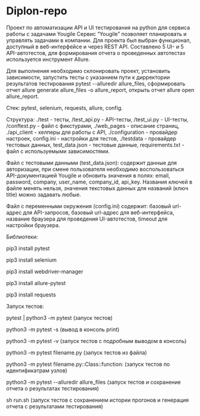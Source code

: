 # Diplon-repo
Проект по автоматизации API и UI тестирования на python для сервиса работы с задачами Yougile
Сервис “Yougile” позволяет планировать и управлять задачами в компании. Для проекта был выбран функционал, доступный в веб-интерфейсе и через REST API. Составлено 5 UI- и 5 API-автотестов, для формирования отчета о проведенных автотестах используется инструмент Allure.



Для выполнения необходимо
склонировать проект,
установить зависимости,
запустить тесты с указанием пути к дирректории результатов тестирования pytest --alluredir allure_files,
сформировать отчет allure generate allure_files -o allure_report,
открыть отчет allure open allure_report.


Стек:
pytest, 
selenium, 
requests, 
allure,
config.


Структура:
./test - тесты, 
/test_api.py - API-тесты, 
/test_ui.py - UI-тесты,
/conftest.py - файл с фикстурами,
./web_pages - описание страниц,
./api_client - хелперы для работы с API,
./configuration - провайдер настроек,
config.ini - настройки для тестов,
./testdata - провайдер тестовых данных,
test_data.json - тестовые данные,
requirements.txt - файл с используемыми зависимостями.

Файл с тестовыми данными (test_data.json):
содержит данные для авторизации,
при смене пользователя необходимо воспользоваться API-документацией Yougile и обновить значения в полях:
email, password, company, user_name, company_id, api_key.
Названия ключей в файле менять нельзя,
значения текстовых данных для названий (ключ title) можно задавать любые.


Файл с переменными окружения (config.ini) содержит:
базовый url-адрес для API-запросов,
базовый url-адрес для веб-интерфейса,
название браузера для проведения UI-автотестов,
timeout для настройки браузера.


Библиотеки:

pip3 install pytest

pip3 install selenium

pip3 install webdriver-manager

pip3 install allure-pytest

pip3 install requests










Запуск тестов:

pytest | python3 -m pytest (запуск тестов)

python3 -m pytest -s (вывод в консоль print)

python3 -m pytest -v (запуск тестов с подробным выводом в консоль)

python3 -m pytest filename.py (запуск тестов из файла)

python3 -m pytest filename.py::Class::function: (запуск тестов по идентификатрам узлов)

python3 -m pytest --alluredir allure_files (запуск тестов и сохранение отчета о результатах тестирования)

sh run.sh (запуск тестов с сохранением истории прогонов и генерация отчета с результатами тестирования)
